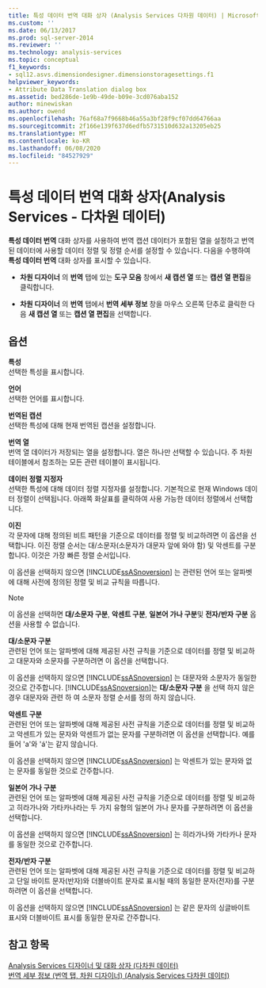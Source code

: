 ```yaml
---
title: 특성 데이터 번역 대화 상자 (Analysis Services 다차원 데이터) | Microsoft Docs
ms.custom: ''
ms.date: 06/13/2017
ms.prod: sql-server-2014
ms.reviewer: ''
ms.technology: analysis-services
ms.topic: conceptual
f1_keywords:
- sql12.asvs.dimensiondesigner.dimensionstoragesettings.f1
helpviewer_keywords:
- Attribute Data Translation dialog box
ms.assetid: bed286de-1e9b-49de-b09e-3cd076aba152
author: minewiskan
ms.author: owend
ms.openlocfilehash: 76af68a7f9668b46a55a3bf28f9cf07dd64766aa
ms.sourcegitcommit: 2f166e139f637d6edfb5731510d632a13205eb25
ms.translationtype: MT
ms.contentlocale: ko-KR
ms.lasthandoff: 06/08/2020
ms.locfileid: "84527929"
---
```

# <a name="attribute-data-translation-dialog-box-analysis-services---multidimensional-data"></a>특성 데이터 번역 대화 상자(Analysis Services - 다차원 데이터)
  **특성 데이터 번역** 대화 상자를 사용하여 번역 캡션 데이터가 포함된 열을 설정하고 번역된 데이터에 사용할 데이터 정렬 및 정렬 순서를 설정할 수 있습니다. 다음을 수행하여 **특성 데이터 번역** 대화 상자를 표시할 수 있습니다.  
  
-   **차원 디자이너** 의 **번역** 탭에 있는 **도구 모음** 창에서 **새 캡션 열** 또는 **캡션 열 편집**을 클릭합니다.  
  
-   **차원 디자이너** 의 **번역** 탭에서 **번역 세부 정보** 창을 마우스 오른쪽 단추로 클릭한 다음 **새 캡션 열** 또는 **캡션 열 편집**을 선택합니다.  
  
## <a name="options"></a>옵션  
 **특성**  
 선택한 특성을 표시합니다.  
  
 **언어**  
 선택한 언어를 표시합니다.  
  
 **번역된 캡션**  
 선택한 특성에 대해 현재 번역된 캡션을 설정합니다.  
  
 **번역 열**  
 번역 열 데이터가 저장되는 열을 설정합니다. 열은 하나만 선택할 수 있습니다. 주 차원 테이블에서 참조하는 모든 관련 테이블이 표시됩니다.  
  
 **데이터 정렬 지정자**  
 선택한 특성에 대해 데이터 정렬 지정자를 설정합니다. 기본적으로 현재 Windows 데이터 정렬이 선택됩니다. 아래쪽 화살표를 클릭하여 사용 가능한 데이터 정렬에서 선택합니다.  
  
 **이진**  
 각 문자에 대해 정의된 비트 패턴을 기준으로 데이터를 정렬 및 비교하려면 이 옵션을 선택합니다. 이진 정렬 순서는 대/소문자(소문자가 대문자 앞에 와야 함) 및 악센트를 구분합니다. 이것은 가장 빠른 정렬 순서입니다.  
  
 이 옵션을 선택하지 않으면 [!INCLUDE[ssASnoversion](../includes/ssasnoversion-md.md)] 는 관련된 언어 또는 알파벳에 대해 사전에 정의된 정렬 및 비교 규칙을 따릅니다.  
  
> [!NOTE]  
>  이 옵션을 선택하면 **대/소문자 구분**, **악센트 구분**, **일본어 가나 구분**및 **전자/반자 구분** 옵션을 사용할 수 없습니다.  
  
 **대/소문자 구분**  
 관련된 언어 또는 알파벳에 대해 제공된 사전 규칙을 기준으로 데이터를 정렬 및 비교하고 대문자와 소문자를 구분하려면 이 옵션을 선택합니다.  
  
 이 옵션을 선택하지 않으면 [!INCLUDE[ssASnoversion](../includes/ssasnoversion-md.md)] 는 대문자와 소문자가 동일한 것으로 간주합니다. [!INCLUDE[ssASnoversion](../includes/ssasnoversion-md.md)]는 **대/소문자 구분** 을 선택 하지 않은 경우 대문자와 관련 하 여 소문자 정렬 순서를 정의 하지 않습니다.  
  
 **악센트 구분**  
 관련된 언어 또는 알파벳에 대해 제공된 사전 규칙을 기준으로 데이터를 정렬 및 비교하고 악센트가 있는 문자와 악센트가 없는 문자를 구분하려면 이 옵션을 선택합니다. 예를 들어 'a'와 'á'는 같지 않습니다.  
  
 이 옵션을 선택하지 않으면 [!INCLUDE[ssASnoversion](../includes/ssasnoversion-md.md)] 는 악센트가 있는 문자와 없는 문자를 동일한 것으로 간주합니다.  
  
 **일본어 가나 구분**  
 관련된 언어 또는 알파벳에 대해 제공된 사전 규칙을 기준으로 데이터를 정렬 및 비교하고 히라가나와 가타카나라는 두 가지 유형의 일본어 가나 문자를 구분하려면 이 옵션을 선택합니다.  
  
 이 옵션을 선택하지 않으면 [!INCLUDE[ssASnoversion](../includes/ssasnoversion-md.md)] 는 히라가나와 가타카나 문자를 동일한 것으로 간주합니다.  
  
 **전자/반자 구분**  
 관련된 언어 또는 알파벳에 대해 제공된 사전 규칙을 기준으로 데이터를 정렬 및 비교하고 단일 바이트 문자(반자)와 더블바이트 문자로 표시될 때의 동일한 문자(전자)를 구분하려면 이 옵션을 선택합니다.  
  
 이 옵션을 선택하지 않으면 [!INCLUDE[ssASnoversion](../includes/ssasnoversion-md.md)] 는 같은 문자의 싱글바이트 표시와 더블바이트 표시를 동일한 문자로 간주합니다.  
  
## <a name="see-also"></a>참고 항목  
 [Analysis Services 디자이너 및 대화 상자 &#40;다차원 데이터&#41;](analysis-services-designers-and-dialog-boxes-multidimensional-data.md)   
 [번역 세부 정보 &#40;번역 탭, 차원 디자이너&#41; &#40;Analysis Services 다차원 데이터&#41;](translation-details-dimension-designer-analysis-services-multidimensional-data.md)  
  
  
